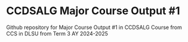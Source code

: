 # CCDSALG Major Course Output #1

 Github repository for Major Course Output #1 in CCDSALG Course from CCS in DLSU from Term 3 AY 2024-2025

